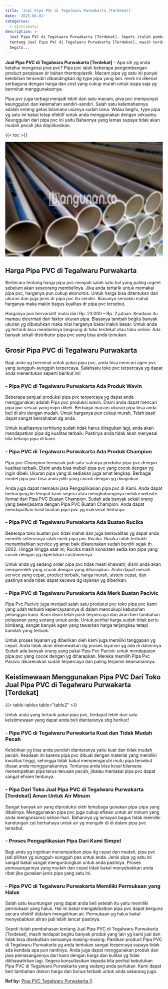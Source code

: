 ```yaml
---
title: 'Jual Pipa PVC di Tegalwaru Purwakarta [Terdekat]'
date: '2025-08-01'
categories:
  - distributor
description: >-
  Jual Pipa PVC di Tegalwaru Purwakarta [Terdekat]. Sepeti itulah pembahasan
  tentang Jual Pipa PVC di Tegalwaru Purwakarta [Terdekat], masih terdapat
  begitu...
---
```


**Jual Pipa PVC di Tegalwaru Purwakarta \[Terdekat\]** – Apa sih yg anda ketahui mengenai piva pvc? Pipa pvc ialah beberapa pengembangan product perpipaan dr bahan thermoplastik. Macam pipa yg satu ini punyai kelebihan tersendiri dibandingkan dg type pipa yang lain. merk ini dikenal serbaguna dengan harga dan cost yang cukup murah untuk siapa saja yg berminat menggunakannya.

Pipa pvc juga terbagi menjadi lebih dari satu macam, piva pvc mempunyai keunggulan dan kelemahan sendiri-sendiri. Salah satu kelemahannya adalah enteng getas bilamana usianya sudah lama. Walau begitu, type pipa yg satu ini bakal tetap efektif untuk anda menggunakan dengan seksama. Keunggulan dari pipa pvc ini yaitu Bahannya yang lemas supaya tidak akan mudah pecah jika diaplikasikan.

{{< toc >}}

![Jual Pipa PVC di Tegalwaru Purwakarta [Terdekat]](/images/jaul-pipa-pvc-33.png)

## Harga Pipa PVC di Tegalwaru Purwakarta

Berbicara tentang harga pipa pvc menjadi salah satu hal yang paling urgent sebelum akan seseorang membelinya. Jika anda tertarik untuk memakai pipa pvc, harganya pun cukup ekonomis. Untuk harga bisa ditentukan dari ukuran dan juga jenis dr pipa pvc itu sendiri. Biasanya semakin mahal harganya maka makin bagus kualitas dr pipa pvc tersebut.

Harganya pun bervariatif mulai dari Rp. 23.000 – Rp. 2 jutaan. Keadaan itu mampu dicermati dari faktor ukuran pipa. Biasanya tambah begitu banyak ukuran yg dibutuhkan maka nilai harganya bakal makin besar. Untuk anda yg tertarik bisa membelinya langsung di toko terdekat atau toko online. Ada banyak sekali distributor pipa pvc yang bisa anda temukan.

## Grosir Pipa PVC di Tegalwaru Purwakarta

Bagi anda yg berminat untuk pakai pipa pvc, anda bisa mencari agen pvc yang sungguh-sungguh terpercaya. Salahsatu toko pvc terpercaya yg dapat anda menentukan seperti berikut ini!

### \- Pipa PVC di Tegalwaru Purwakarta Ada Produk Wavin

Beberapa penjual produksi pipa pvc terpercaya yg dapat anda menggunakan adalah Pipa pvc produksi wavin. Disini anda dapat mencari pipa pvc sesuai yang ingin dibeli. Berbagai macam ukuran pipa bisa anda beli di sini dengan mudah. Untuk harganya pun cukup murah, Telah pasti dapat sangat bersahabat dg anda.

Untuk kualitasnya terhitung sudah tidak harus diragukan lagi, anda akan mendapatkan pipa dg kualitas terbaik. Pastinya anda tidak akan menyesal bila belanja pipa di kami.

### \- Pipa PVC di Tegalwaru Purwakarta Ada Produk Champion

Pipa pvc Champion termasuk jadi satu-satunya produksi pipa pvc dengan kualitas terbaik. Disini anda bisa mebeli pipa pvc yang cocok dengan yg ingin dibeli. Ukuran pipa yang di sediakan juga amat lengkap. Berbagai model pipa pvc bisa anda pilih yang cocok dengan yg diinginkan.

Anda juga dapat memakai jasa Pengaplikasian pipa pvc di Kami. Anda dapat berkunjung ke tempat kami segera atau menghubunginya melalui website formal dari Pipa PVC Buatan Champion. Sudah ada banyak sekali orang yang bekerjasama dengan Pipa PVC Buatan Champion. Anda dapat mendapatkan hasil buatan pipa pvc yg maksimal tentunya.

### \- Pipa PVC di Tegalwaru Purwakarta Ada Buatan Rucika

Beberapa toko buatan pvc tidak mahal dan juga berkwalitas yg dapat anda memilih seterusnya ialah merk pipa pvc Rucika. Rucika udah terbukti menambahkan service yg amat baik dikarenakan sudah berdiri sejak th. 2002. Hingga hingga saat ini, Rucika masih konsisten sedia kan pipa yang cocok dengan yg diperlukan customernya.

Untuk anda yg sedang order pipa pvc tidak mesti khawatir, disini anda akan memperoleh yang cocok dengan yang diharapkan. Anda dapat meraih service yang cepat, product terbaik, harga murah, sistem cepat, dan pastinya anda tidak dapat kecewa dg layanan yg diberikan.

### \- Pipa PVC di Tegalwaru Purwakarta Ada Merk Buatan Pacivic

Pipa Pvc Pacivic juga menjadi salah satu produksi pvc toko pipa pvc kami yang udah terbukti kepercayaannya di dalam mencukupi kebutuhan pelanggan kami. Kami disini telah pasti terpercaya dan akan beri tambahan pelayanan yang senang untuk anda. Untuk perihal harga sudah tidak perlu bimbang, sangat banyak agen yang tawarkan harga terjangkau tetapi kamilah yang terbaik.

Untuk proses layanan yg diberikan oleh kami juga memiliki tanggapan yg cepat. Anda tidak akan dikecewakan dg proses layanan yg ada di dalamnya. Sudah ada banyak orang yang pakai Pipa Pvc Pacivic untuk mendapatan pipa pvc yang cocok dengan yg diharapkan. Mereka memilih Pipa Pvc Pacivic dikarenakan sudah terpercaya dan paling terjamin keamanannya.

## Keistimewaan Menggunakan Pipa PVC Dari Toko Jual Pipa PVC di Tegalwaru Purwakarta \[Terdekat\]

{{< table-tables table="table2" >}}

Untuk anda yang tertarik pakai pipa pvc, terdapat lebih dari satu keistimewaan yang dapat anda beli diantaranya sbg berikut!

### \- Pipa PVC di Tegalwaru Purwakarta Kuat dan Tidak Mudah Pecah

Kelebihan yg bisa anda peroleh diantaranya yaitu kuat dan tidak mudah pecah. Keadaan ini karena pipa pvc dibuat dengan material yang memiliki kwalitas tinggi, sehingga tidak bakal mempengaruhi mutu pipa tersebut disaat anda menggunakannya. Tentunya anda bisa kesal bilamana menempatkan pipa terus-terusan pecah, jikalau memakai pipa pvc dapat sangat efisien tentunya.

### \- Pipa Dari Toko Jual Pipa PVC di Tegalwaru Purwakarta \[Terdekat\] Aman Untuk Air Minum

Sangat banyak air yang diproduksi oleh lemabaga gunakan pipa-pipa yang dibelinya. Menggunakan pipa pvc juga cukup efisien untuk air minum yang anda mengonsumsi sehari-hari. Bahannya yg lumayan bagus tidak memiliki kandungan zat berbahaya untuk air yg mengalir di di dalam pipa pvc tersebut.

### \- Proses Pengaplikasian Pipa Dari Kami Simpel

Bagi anda yg inginkan menempatkan pipa dg cepat dan mudah, pipa pvc jadi pilihan yg sungguh-sungguh pas untuk anda. Jenis pipa yg satu ini sangat bakal sangat menguntungkan untuk anda pastinya. Proses pemasangannya yang mudah dan cepat tidak bakal menyebabkan anda ribet jika gunakan jenis pipa yang satu ini.

### \- Pipa PVC di Tegalwaru Purwakarta Memiliki Permukaan yang Halus

Salah satu keuntungan yang dapat anda beli setelah itu yaitu memiliki permukaan yang halus. Hal ini bakal mengakibatkan pipa pvc dapat berguna secara efektif didalam mengalirkan air. Permukaan yg halus bakal menyebabkan aliran jadi lebih lancar pastinya.

Sepeti itulah pembahasan tentang Jual Pipa PVC di Tegalwaru Purwakarta \[Terdekat\], masih terdapat begitu banyak produk yang lain yg kami jual dan tidak bisa disebutkan semuanya masing-masing. Pastikan product Pipa PVC di Tegalwaru Purwakarta yg anda tentukan sangat terpercaya supaya tidak ada kendala apa pun nantinya. Anda juga dapat menggunakan produk dan jasa pemasangannya dari kami dengan harga dan kulitas yg tidak dikhawatirkan lagi. Segera konsultasikan kepada kita perihal kebutuhan Pipa PVC di Tegalwaru Purwakarta yang sedang anda perlukan. Kami dapat beri tambahan diskon harga dan bonus terbaik untuk anda sekarang juga.

**Ref by:** [Pipa PVC Tegalwaru Purwakarta []](https://id.wikipedia.org/wiki/Pipa)
